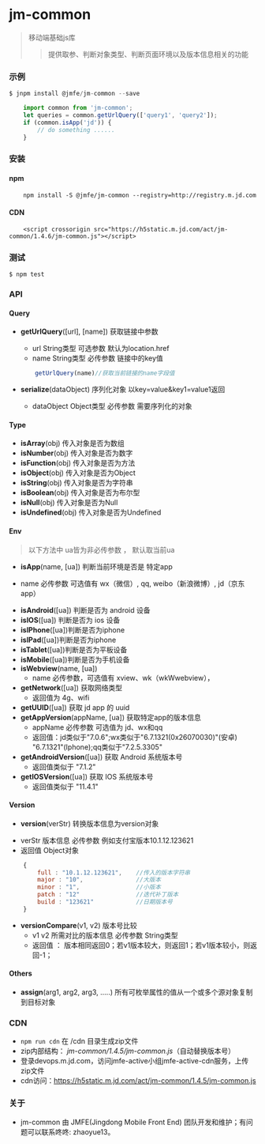 # jm-common

> 移动端基础js库
> > 提供取参、判断对象类型、判断页面环境以及版本信息相关的功能



### 示例
```javascript
$ jnpm install @jmfe/jm-common --save
```

```javascript
	import common from 'jm-common';
	let queries = common.getUrlQuery(['query1', 'query2']);
	if (common.isApp('jd')) {
		// do something ......
	}
```

### 安装

#### npm

```
    npm install -S @jmfe/jm-common --registry=http://registry.m.jd.com
```

#### CDN

``` 
    <script crossorigin src="https://h5static.m.jd.com/act/jm-common/1.4.6/jm-common.js"></script> 
```




### 测试

```
$ npm test
```

### API

#### Query

- **getUrlQuery**([url], [name])  获取链接中参数
	+ url String类型 可选参数 默认为location.href
	+ name String类型 必传参数 链接中的key值
	
	```javascript
		getUrlQuery(name)//获取当前链接的name字段值
	```

- **serialize**(dataObject) 序列化对象 以key=value&key1=value1返回
	+ dataObject Object类型 必传参数 需要序列化的对象

#### Type
- **isArray**(obj) 传入对象是否为数组
- **isNumber**(obj) 传入对象是否为数字
- **isFunction**(obj) 传入对象是否为方法
- **isObject**(obj) 传入对象是否为Object
- **isString**(obj) 传入对象是否为字符串
- **isBoolean**(obj) 传入对象是否为布尔型
- **isNull**(obj)	传入对象是否为Null
- **isUndefined**(obj)	传入对象是否为Undefined

#### Env
> 以下方法中 ua皆为非必传参数 ， 默认取当前ua

- **isApp**(name, [ua])  判断当前环境是否是 特定app
 + name 必传参数 可选值有 wx（微信）, qq, weibo（新浪微博）, jd（京东app）
- **isAndroid**([ua]) 判断是否为 android 设备
- **isIOS**([ua]) 判断是否为 ios 设备
- **isIPhone**([ua])判断是否为iphone
- **isIPad**([ua])判断是否为iphone
- **isTablet**([ua])判断是否为平板设备
- **isMobile**([ua])判断是否为手机设备
- **isWebview**(name, [ua]) 
  + name 必传参数，可选值有 xview、wk（wkWwebview），
- **getNetwork**([ua]) 获取网络类型
  + 返回值为 4g、wifi
- **getUUID**([ua]) 获取 jd app 的 uuid
- **getAppVersion**(appName, [ua]) 获取特定app的版本信息
	+ appName 必传参数 可选值为 jd、wx和qq  
	+ 返回值：jd类似于"7.0.6";wx类似于"6.7.1321(0x26070030)"(安卓) "6.7.1321"(Iphone);qq类似于"7.2.5.3305"
- **getAndroidVersion**([ua]) 获取 Android 系统版本号
	+ 返回值类似于 "7.1.2"
- **getIOSVersion**([ua]) 获取 IOS 系统版本号
	+ 返回值类似于 "11.4.1"

#### Version

- **version**(verStr) 转换版本信息为version对象
 + verStr 版本信息  必传参数 例如支付宝版本10.1.12.123621
 + 返回值 Object对象 
 
```javascript
	{
		full : "10.1.12.123621", 	//传入的版本字符串
		major : "10",				//大版本
		minor : "1",				//小版本
 		patch :	"12"				//迭代补丁版本
	 	build : "123621"			//日期版本号
	}
```
- **versionCompare**(v1, v2) 版本号比较
	+ v1 v2 所需对比的版本信息 必传参数 String类型
	+ 返回值 ： 版本相同返回0；若v1版本较大，则返回1；若v1版本较小，则返回-1；
		

#### Others

- **assign**(arg1, arg2, arg3, .....) 所有可枚举属性的值从一个或多个源对象复制到目标对象




### CDN

- `npm run cdn` 在 /cdn 目录生成zip文件
- zip内部结构： *jm-common/1.4.5/jm-common.js*（自动替换版本号）
- 登录devops.m.jd.com，访问jmfe-active小组jmfe-active-cdn服务，上传zip文件
- cdn访问：https://h5static.m.jd.com/act/jm-common/1.4.5/jm-common.js

### 关于

- jm-common 由 JMFE(Jingdong Mobile Front End) 团队开发和维护；有问题可以联系咚咚: zhaoyue13。
